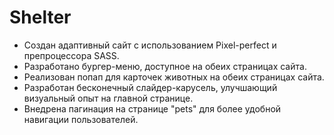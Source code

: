 # Shelter

- Создан адаптивный сайт с использованием Pixel-perfect и препроцессора SASS.
- Разработано бургер-меню, доступное на обеих страницах сайта.
- Реализован попап для карточек животных на обеих страницах сайта.
- Разработан бесконечный слайдер-карусель, улучшающий визуальный опыт на главной странице.
- Внедрена пагинация на странице "pets" для более удобной навигации пользователей.
